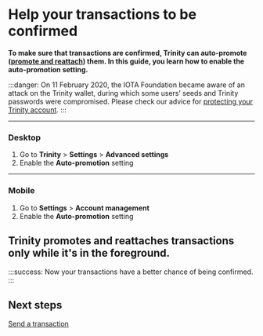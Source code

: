 # Help your transactions to be confirmed

**To make sure that transactions are confirmed, Trinity can auto-promote ([promote and reattach](root://getting-started/0.1/transactions/reattach-rebroadcast-promote.md)) them. In this guide, you learn how to enable the auto-promotion setting.**

:::danger:
On 11 February 2020, the IOTA Foundation became aware of an attack on the Trinity wallet, during which some users’ seeds and Trinity passwords were compromised. Please check our advice for [protecting your Trinity account](../how-to-guides/protect-trinity-account.md).
:::

--------------------
### Desktop

1. Go to **Trinity** > **Settings** > **Advanced settings**
2. Enable the **Auto-promotion** setting
---
### Mobile

1. Go to **Settings** > **Account management**
2. Enable the **Auto-promotion** setting

Trinity promotes and reattaches transactions only while it's in the foreground.
--------------------

:::success:
Now your transactions have a better chance of being confirmed.
::: 

## Next steps

[Send a transaction](../how-to-guides/send-a-transaction.md)